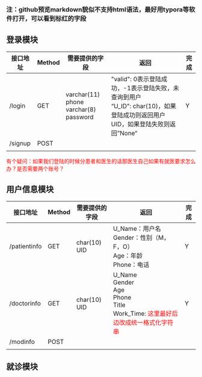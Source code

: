 ### 注：github预览markdown貌似不支持html语法，最好用typora等软件打开，可以看到标红的字段

## 登录模块

| 接口地址 | Method | 需要提供的字段                              | 返回                                                         | 完成 |
| -------- | ------ | ------------------------------------------- | ------------------------------------------------------------ | ---- |
| /login   | GET    | varchar(11) phone <br />varchar(8) password | "valid": 0表示登陆成功，-1表示登陆失败，未查询到用户<br />“U_ID": char(10)，如果登陆成功则返回用户UID，如果登陆失败则返回”None“ | Y    |
| /signup  | POST   |                                             |                                                              |      |
|          |        |                                             |                                                              |      |

<span style='color:red'>有个疑问：如果我们登陆的时候分患者和医生的话那医生自己如果有就医要求怎么办？是否需要两个账号？</span>

## 用户信息模块

| 接口地址     | Method | 需要提供的字段 | 返回                                                         | 完成 |
| ------------ | ------ | -------------- | ------------------------------------------------------------ | ---- |
| /patientinfo | GET    | char(10) UID   | U_Name：用户名<br />Gender：性别（M，F，O）<br />Age：年龄<br />Phone：电话 | Y    |
| /doctorinfo  | GET    | char(10) UID   | U_Name<br />Gender<br />Age<br />Phone<br />Title<br />Work_Time: <span style='color:red'>这里最好后边改成统一格式化字符串</span> | Y    |
| /modinfo     | POST   |                |                                                              |      |
|              |        |                |                                                              |      |

## 就诊模块

